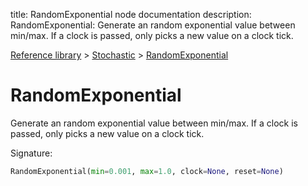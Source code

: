 title: RandomExponential node documentation
description: RandomExponential: Generate an random exponential value between min/max. If a clock is passed, only picks a new value on a clock tick.

[Reference library](../../index.md) > [Stochastic](../index.md) > [RandomExponential](index.md)

# RandomExponential

Generate an random exponential value between min/max. If a clock is passed, only picks a new value on a clock tick.

Signature:
```python
RandomExponential(min=0.001, max=1.0, clock=None, reset=None)
```
